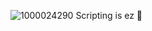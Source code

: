 ![1000024290](https://github.com/user-attachments/assets/17efacd2-4296-487c-b1ea-2922d1972f77)
Scripting is ez 🥶

